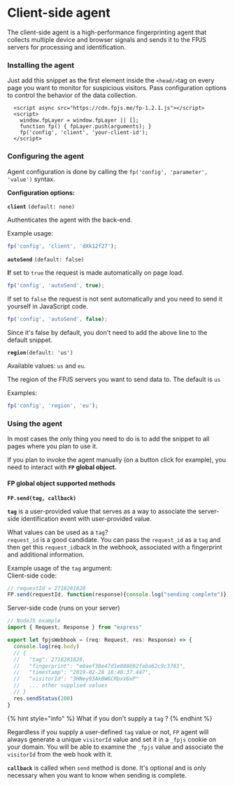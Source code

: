 # Client-side agent

The client-side agent is a high-performance fingerprinting agent that collects multiple device and browser signals and sends it to the FPJS servers for processing and identification.

### Installing the agent

Just add this snippet as the first element inside the `<head/>`tag on every page you want to monitor for suspicious visitors. Pass configuration options to control the behavior of the data collection. 

```markup
  <script async src="https://cdn.fpjs.me/fp-1.2.1.js"></script>
  <script>
    window.fpLayer = window.fpLayer || [];
    function fp() { fpLayer.push(arguments); }
    fp('config', 'client', 'your-client-id');
  </script>
```

### Configuring the agent

Agent configuration is done by calling the `fp('config', 'parameter', 'value')` syntax.

**Configuration options:**

**`client`**  `(default: none)`

Authenticates the agent with the back-end.

Example usage:

```javascript
fp('config', 'client', 'dXk12f27');
```

**`autoSend`**  `(default: false)`

**I**f set to `true`  the request is made automatically on page load. 

```javascript
fp('config', 'autoSend', true);
```

If set to `false` the request is not sent automatically and you need to send it yourself in JavaScript code.

```javascript
fp('config', 'autoSend', false);
```

Since it's false by default, you don't need to add the above line to the default snippet.

**`region`**`(default: 'us')`

Available values: `us` and `eu`.

The region of the FPJS servers you want to send data to. The default is `us`

Examples:

```javascript
fp('config', 'region', 'eu');
```

### Using the agent

In most cases the only thing you need to do is to add the snippet to all pages where you plan to use it.

If you plan to invoke the agent manually \(on a button click for example\), you need to interact with **`FP` global object.**

#### FP global object supported methods

**`FP.send(tag, callback)`**

**`tag`** is a user-provided value that serves as a way to associate the server-side identification event with user-provided value. 

What values can be used as a `tag`?  
`request_id` is a good candidate. You can pass the `request_id` as a `tag` and then get this `request_id`back in the webhook, associated with a fingerprint and additional information.

Example usage of the `tag` argument:  
Client-side code:

```javascript
// requestId = 2718281828
FP.send(requestId, function(response){console.log("sending complete")});
```

Server-side code \(runs on your server\)

```javascript
// NodeJS example
import { Request, Response } from "express"

export let fpjsWebhook = (req: Request, res: Response) => {
  console.log(req.body)
  // {
  //   "tag": 2718281828,
  //   "fingerprint": "e0aef38e47d1e088692faba62c9c3781",
  //   "timestamp": "2019-02-28 16:48:37.447",
  //   "visitorId": "3HNey93AkBW6CRbxV6xP"
  //   ... other supplied values
  // }
  res.sendStatus(200)
}
```

{% hint style="info" %}
What if you don't supply a `tag` ? 
{% endhint %}

Regardless if you supply a user-defined `tag` value or not, `FP` agent will always generate a unique `visitorId` value and set it in a `_fpjs` cookie on your domain. You will be able to examine the `_fpjs` value and associate the `visitorId` from the web hook with it.

**`callback`** is called when `send` method is done. It's optional and is only necessary when you want to know when sending is complete.

